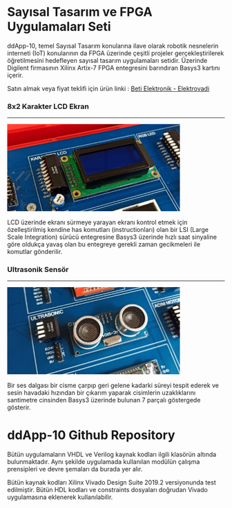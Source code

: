 # Sayısal Tasarım ve FPGA Uygulamaları Seti

ddApp-10, temel Sayısal Tasarım konularına ilave olarak robotik nesnelerin interneti (IoT) konularının da FPGA üzerinde çeşitli projeler gerçekleştirilerek öğretilmesini hedefleyen sayısal tasarım uygulamaları setidir. Üzerinde Digilent firmasının Xilinx Artix-7 FPGA entegresini barındıran Basys3 kartını içerir.

Satın almak veya fiyat teklifi için ürün linki : [Beti Elektronik - Elektrovadi](https://www.elektrovadi.com/urun/ddapp-10)

### 8x2 Karakter LCD Ekran

<hr>

<img src="Resimler/LCD.jpg" alt="Şematik" width="400">

LCD üzerinde ekranı sürmeye yarayan ekranı kontrol etmek için özelleştirilmiş kendine has komutları (instructionları) olan bir LSI (Large Scale Integration) sürücü entegresine Basys3 üzerinde hızlı saat sinyaline göre oldukça yavaş olan bu entegreye gerekli zaman gecikmeleri ile komutlar gönderilir. 

### Ultrasonik Sensör

<hr>

<img src="Resimler/Ultrasonik.jpg" alt="Şematik" width="400">

Bir ses dalgası bir cisme çarpıp geri gelene kadarki süreyi tespit ederek ve sesin havadaki hızından bir çıkarım yaparak cisimlerin uzaklıklarını santimetre cinsinden Basys3 üzerinde bulunan 7 parçalı göstergede gösterir.

# ddApp-10 Github Repository

Bütün uygulamaların VHDL ve Verilog kaynak kodları ilgili klasörün altında bulunmaktadır. Aynı şekilde uygulamada kullanılan modülün çalışma prensipleri ve devre şemaları da burada yer alır.  

Bütün kaynak kodları Xilinx Vivado Design Suite 2019.2 versiyonunda test edilmiştir. Bütün HDL kodları ve constraints dosyaları doğrudan Vivado uygulamasına eklenerek kullanılabilir.
